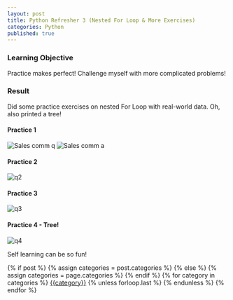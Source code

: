 ```yaml
---
layout: post
title: Python Refresher 3 (Nested For Loop & More Exercises)
categories: Python
published: true
---
```


### Learning Objective
Practice makes perfect! Challenge myself with more complicated problems!

### Result
Did some practice exercises on nested For Loop with real-world data. 
Oh, also printed a tree!

#### Practice 1
![Sales comm q](https://user-images.githubusercontent.com/85727619/126063578-06eba304-1e1a-49d7-946f-6972633d160f.jpg)
![Sales comm a](https://user-images.githubusercontent.com/85727619/126063579-aa8787d2-2ea3-4db6-841c-43ce8e7e1d85.jpg)

#### Practice 2
![q2](https://user-images.githubusercontent.com/85727619/126063589-3f37f1ca-1bc1-4423-ba78-4ba822db5bfd.jpg)

#### Practice 3
![q3](https://user-images.githubusercontent.com/85727619/126063641-f2831cf5-5632-483d-aa8f-5e41b6fe356d.jpg)

#### Practice 4 - Tree!
![q4](https://user-images.githubusercontent.com/85727619/126063664-f909d559-09c8-44a0-88be-9b591a9ce4ee.jpg)

Self learning can be so fun!

<div class="post-categories">
  {% if post %}
    {% assign categories = post.categories %}
  {% else %}
    {% assign categories = page.categories %}
  {% endif %}
  {% for category in categories %}
  <a href="{{site.baseurl}}/categories/#{{category|slugize}}">{{category}}</a>
  {% unless forloop.last %}&nbsp;{% endunless %}
  {% endfor %}
</div>
